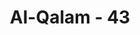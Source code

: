 ---
title: "Al-Qalam - 43"
no: 43
arabic_no: ٤٣
ayah: خَاشِعَةً اَبْصَارُهُمْ تَرْهَقُهُمْ ذِلَّةٌ  ۗوَقَدْ كَانُوْا يُدْعَوْنَ اِلَى السُّجُوْدِ وَهُمْ سَالِمُوْنَ 
translation: "pandangan mereka tertunduk ke bawah, diliputi kehinaan. Dan sungguh, dahulu (di dunia) mereka telah diseru untuk bersujud pada waktu mereka sehat (tetapi mereka tidak melakukan). "
tafsir: "Dalam ayat ini diterangkan bahwa orang-orang kafir pada hari Kiamat berada dalam keadaan tidak berdaya sedikit pun. Tidak ada yang memberi mereka pertolongan dan mereka dalam keadaan hina-dina. Mereka hanya dalam keadaan penuh penyesalan, tetapi semua itu tidak berguna lagi.\n\nKetika hidup di dunia dahulu, mereka dalam keadaan sehat, berkecukupan, berkuasa, dan berpangkat, tetapi mereka tidak mau salat, sujud dan menyembah Allah, serta menyerahkan diri kepada-Nya. Setelah di akhirat, di waktu penyesalan itu tiba, mereka memanggil Tuhan, ingin mengerjakannya untuk menghambakan diri kepada-Nya, akan tetapi mereka tidak sanggup mengerjakannya lagi. Hal itu karena di samping tulang-tulang mereka telah lemah, pintu tobat juga telah ditutup. Hanya orang-orang beriman sajalah yang dapat bersujud di akhirat ketika Allah menampakkan diri-Nya kepada mereka"
---